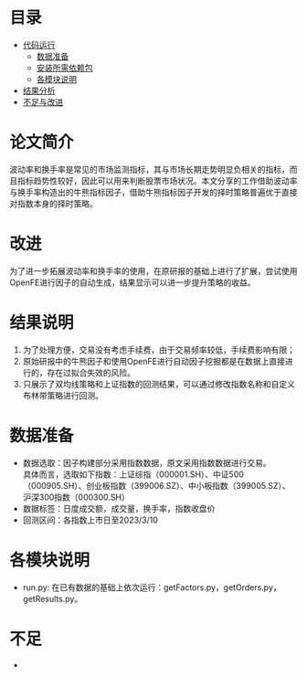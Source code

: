 # 目录
- [代码运行](#代码运行)
  - [数据准备](#数据准备)
  - [安装所需依赖包](#安装所需依赖包)
  - [各模块说明](#各模块说明)
- [结果分析](#结果分析)
- [不足与改进](#不足与改进)

# 论文简介
波动率和换手率是常见的市场监测指标，其与市场长期走势明显负相关的指标，而且指标趋势性较好，因此可以用来判断股票市场状况。本文分享的工作借助波动率与换手率构造出的牛熊指标因子，借助牛熊指标因子开发的择时策略普遍优于直接对指数本身的择时策略。
# 改进
为了进一步拓展波动率和换手率的使用，在原研报的基础上进行了扩展，尝试使用OpenFE进行因子的自动生成，结果显示可以进一步提升策略的收益。
# 结果说明
1. 为了处理方便，交易没有考虑手续费，由于交易频率较低，手续费影响有限；
2. 原始研报中的牛熊因子和使用OpenFE进行自动因子挖掘都是在数据上直接进行的，存在过拟合失效的风险。
3. 只展示了双均线策略和上证指数的回测结果，可以通过修改指数名称和自定义布林带策略进行回测。
# 数据准备
- 数据选取：因子构建部分采用指数数据，原文采用指数数据进行交易。  
具体而言，选取如下指数：上证综指（000001.SH）、中证500（000905.SH）、创业板指数（399006.SZ）、中小板指数（399005.SZ）、沪深300指数（000300.SH）
- 数据标签：日度成交额，成交量，换手率，指数收盘价
- 回测区间：各指数上市日至2023/3/10  
# 各模块说明
- run.py: 在已有数据的基础上依次运行：getFactors.py，getOrders.py，getResults.py。
# 不足
-  
